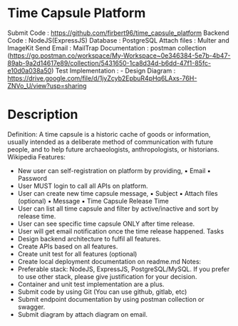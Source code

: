 # Time Capsule Platform

Submit Code : https://github.com/firbert96/time_capsule_platform
Backend Code : NodeJS(ExpressJS)
Database : PostgreSQL
Attach files : Multer and ImageKit
Send Email : MailTrap
Documentation : postman collection (https://go.postman.co/workspace/My-Workspace~0e346384-5e7b-4b47-89ab-9a2d14617e89/collection/5431650-1ca8d34d-b6dd-47f1-85fc-e10d0a038a50)
Test Implementation : - 
Design Diagram : https://drive.google.com/file/d/1jyZcyb2EpbuR4pHq6LAxs-76H-ZNVo_U/view?usp=sharing

# Description
Definition:
A time capsule is a historic cache of goods or information, usually intended as a deliberate 
method of communication with future people, and to help future archaeologists, 
anthropologists, or historians. Wikipedia
Features:
- New user can self-registration on platform by providing,
▪ Email
▪ Password
- User MUST login to call all APIs on platform.
- User can create new time capsule message,
▪ Subject
▪ Attach files (optional)
▪ Message
▪ Time Capsule Release Time 
- User can list all time capsule and filter by active/inactive and sort by release time.
- User can see specific time capsule ONLY after time release.
- User will get email notification once the time release happened.
Tasks
- Design backend architecture to fulfil all features.
- Create APIs based on all features.
- Create unit test for all features (optional)
- Create local deployment documentation on readme.md
Notes:
- Preferable stack: NodeJS, ExpressJS, PostgreSQL/MySQL. If you prefer to use other stack, 
please give justification for your decision.
- Container and unit test implementation are a plus.
- Submit code by using Git (You can use github, gitlab, etc)
- Submit endpoint documentation by using postman collection or swagger.
- Submit diagram by attach diagram on email.